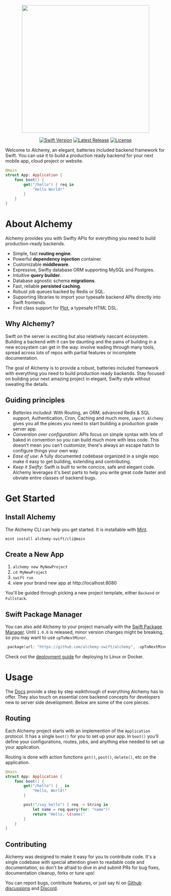 <p align="center"><img src="https://user-images.githubusercontent.com/6025554/104392567-3226f000-54f7-11eb-9ad6-b8795764aace.png" width="400"></a></p>

<p align="center">
<a href="https://swift.org"><img src="https://img.shields.io/badge/Swift-5.4-orange.svg" alt="Swift Version"></a>
<a href="https://github.com/alchemy-swift/alchemy/releases"><img src="https://img.shields.io/github/release/alchemy-swift/alchemy.svg" alt="Latest Release"></a>
<a href="https://github.com/alchemy-swift/alchemy/blob/main/LICENSE"><img src="https://img.shields.io/github/license/alchemy-swift/alchemy.svg" alt="License"></a>
</p>

Welcome to Alchemy, an elegant, batteries included backend framework for Swift. You can use it to build a production ready backend for your next mobile app, cloud project or website.

```swift
@main 
struct App: Application {
    func boot() {
        get("/hello") { req in
            "Hello World!"
        }
    }
}
```

# About Alchemy

Alchemy provides you with Swifty APIs for everything you need to build production-ready backends.

- Simple, fast **routing engine**.
- Powerful **dependency injection** container.
- Customizable **middleware**.
- Expressive, Swifty database ORM supporting MySQL and Postgres.
- Intuitive **query builder**.
- Database agnostic schema **migrations**.
- Fast, reliable **persisted caching**.
- Robust job queues backed by Redis or SQL.
- Supporting libraries to import your typesafe backend APIs directly into Swift frontends.
- First class support for [Plot](https://github.com/JohnSundell/Plot), a typesafe HTML DSL.

## Why Alchemy?

Swift on the server is exciting but also relatively nascant ecosystem. Building a backend with it can be daunting and the pains of building in a new ecosystem can get in the way. involve wading through many tools, spread across lots of repos with partial features or incomplete documentation. 

The goal of Alchemy is to provide a robust, batteries included framework with everything you need to build production ready backends. Stay focused on building your next amazing project in elegant, Swifty style without sweating the details.

## Guiding principles

- *Batteries included*: With Routing, an ORM, advanced Redis & SQL support, Authentication, Cron, Caching and much more, `import Alchemy` gives you all the pieces you need to start building a production grade server app.
- *Convention over configuration*: APIs focus on simple syntax with lots of baked in convention so you can build much more with less code. This doesn't mean you can't customize; there's always an escape hatch to configure things your own way.
- *Ease of use*: A fully documented codebase organized in a single repo make it easy to get building, extending and contributing.
- *Keep it Swifty*: Swift is built to write concice, safe and elegant code. Alchemy leverages it's best parts to help you write great code faster and obviate entire classes of backend bugs.

# Get Started

## Install Alchemy

The Alchemy CLI can help you get started. It is installable with [Mint](https://github.com/yonaskolb/Mint).

```shell
mint install alchemy-swift/cli@main
```

## Create a New App

1. `alchemy new MyNewProject`
2. `cd MyNewProject`
3. `swift run`
4. view your brand new app at http://localhost:8080

You'll be guided through picking a new project template, either `Backend` or `Fullstack`.

## Swift Package Manager

You can also add Alchemy to your project manually with the [Swift Package Manager](https://github.com/apple/swift-package-manager). Until `1.0.0` is released, minor version changes might be breaking, so you may want to use `upToNextMinor`.

```swift
.package(url: "https://github.com/alchemy-swift/alchemy", .upToNextMinor(from: "0.2.0"))
```

Check out the [deployment guide](Docs/9_Deploying.md) for deploying to Linux or Docker.

# Usage

The [Docs](Docs#docs) provide a step by step walkthrough of everything Alchemy has to offer. They also touch on essential core backend concepts for developers new to server side development. Below are some of the core pieces.

## Routing

Each Alchemy project starts with an implemention of the `Application` protocol. It has a single `boot()` for you to set up your app. In `boot()` you'll define your configurations, routes, jobs, and anything else needed to set up your application.

Routing is done with action functions `get()`, `post()`, `delete()`, etc on the application.

```swift
@main
struct App: Application {
    func boot() {
        get("/hello") { _ in
            "Hello, World!"
        }

        post("/say_hello") { req -> String in
            let name = req.query(for: "name")!
            return "Hello, \(name)"
        }
    }
}
```

## Contributing

Alchemy was designed to make it easy for you to contribute code. It's a single codebase with special attention given to readable code and documentation, so don't be afraid to dive in and submit PRs for bug fixes, documentation cleanup, forks or tune ups!

You can report bugs, contribute features, or just say hi on [Github discussions](https://github.com/alchemy-swift/alchemy/discussions) and [Discord](https://discord.gg/74Bq29q22u).